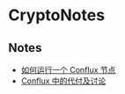 # CryptoNotes

## Notes

* [如何运行一个 Conflux 节点](./blogs/how-to-run-conflux-node.md)
* [Conflux 中的代付及讨论](./blogs/conflux-sponsor.md)